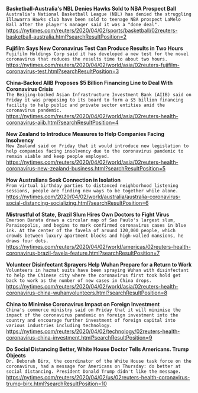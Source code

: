**Basketball-Australia's NBL Denies Hawks Sold to NBA Prospect Ball**\
`Australia's National Basketball League (NBL) has denied the struggling Illawarra Hawks club have been sold to teenage NBA prospect LaMelo Ball after the player's manager said it was a "done deal".`\
https://nytimes.com/reuters/2020/04/02/sports/basketball/02reuters-basketball-australia.html?searchResultPosition=2

**Fujifilm Says New Coronavirus Test Can Produce Results in Two Hours**\
`Fujifilm Holdings Corp said it has developed a new test for the novel coronavirus that reduces the results time to about two hours.`\
https://nytimes.com/reuters/2020/04/02/world/asia/02reuters-fujifilm-coronavirus-test.html?searchResultPosition=3

**China-Backed AIIB Proposes $5 Billion Financing Line to Deal With Coronavirus Crisis**\
`The Beijing-backed Asian Infrastructure Investment Bank (AIIB) said on Friday it was proposing to its board to form a $5 billion financing facility to help public and private sector entities amid the coronavirus pandemic. `\
https://nytimes.com/reuters/2020/04/02/world/asia/02reuters-health-coronavirus-aiib.html?searchResultPosition=4

**New Zealand to Introduce Measures to Help Companies Facing Insolvency**\
`New Zealand said on Friday that it would introduce new legislation to help companies facing insolvency due to the coronavirus pandemic to remain viable and keep people employed.`\
https://nytimes.com/reuters/2020/04/02/world/asia/02reuters-health-coronavirus-new-zealand-business.html?searchResultPosition=5

**How Australians Seek Connection in Isolation**\
`From virtual birthday parties to distanced neighborhood listening sessions, people are finding new ways to be together while alone.`\
https://nytimes.com/2020/04/02/world/australia/australia-coronavirus-social-distancing-socializing.html?searchResultPosition=6

**Mistrustful of State, Brazil Slum Hires Own Doctors to Fight Virus**\
`Emerson Barata draws a circular map of Sao Paulo's largest slum, Paraisopolis, and begins to mark confirmed coronavirus cases in blue ink. At the center of the favela of around 120,000 people, which crowds between luxury apartment blocks and high-walled mansions, he draws four dots. `\
https://nytimes.com/reuters/2020/04/02/world/americas/02reuters-health-coronavirus-brazil-favela-feature.html?searchResultPosition=7

**Volunteer Disinfectant Sprayers Help Wuhan Prepare for a Return to Work**\
`Volunteers in hazmat suits have been spraying Wuhan with disinfectant to help the Chinese city where the coronavirus first took hold get back to work as the number of new cases in China drops.`\
https://nytimes.com/reuters/2020/04/02/world/asia/02reuters-health-coronavirus-china-wuhanvolunteers.html?searchResultPosition=8

**China to Minimise Coronavirus Impact on Foreign Investment**\
`China's commerce ministry said on Friday that it will minimise the impact of the coronavirus pandemic on foreign investment into the country and encourage further investment of foreign capital into various industries including technology.  `\
https://nytimes.com/reuters/2020/04/02/technology/02reuters-health-coronavirus-china-investment.html?searchResultPosition=9

**Do Social Distancing Better, White House Doctor Tells Americans. Trump Objects**\
`Dr. Deborah Birx, the coordinator of the White House task force on the coronavirus, had a message for Americans on Thursday: do better at social distancing. President Donald Trump didn't like the message.`\
https://nytimes.com/reuters/2020/04/02/us/02reuters-health-coronavirus-trump-birx.html?searchResultPosition=10

